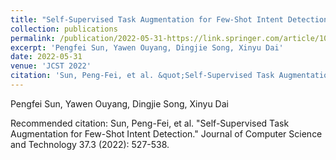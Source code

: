 ```yaml
---
title: "Self-Supervised Task Augmentation for Few-Shot Intent Detection"
collection: publications
permalink: /publication/2022-05-31-https://link.springer.com/article/10.1007/s11390-022-2029-5
excerpt: 'Pengfei Sun, Yawen Ouyang, Dingjie Song, Xinyu Dai'
date: 2022-05-31
venue: 'JCST 2022'
citation: 'Sun, Peng-Fei, et al. &quot;Self-Supervised Task Augmentation for Few-Shot Intent Detection.&quot; Journal of Computer Science and Technology 37.3 (2022): 527-538.'
---
```

Pengfei Sun, Yawen Ouyang, Dingjie Song, Xinyu Dai

Recommended citation: Sun, Peng-Fei, et al. "Self-Supervised Task Augmentation for Few-Shot Intent Detection." Journal of Computer Science and Technology 37.3 (2022): 527-538.
